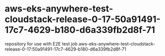 # aws-eks-anywhere-test-cloudstack-release-0-17-50a91491-17c7-4629-b180-d6a339fb2d8f-71
repository for use with E2E test job aws-eks-anywhere-test-cloudstack-release-0-17:50a91491-17c7-4629-b180-d6a339fb2d8f-71

